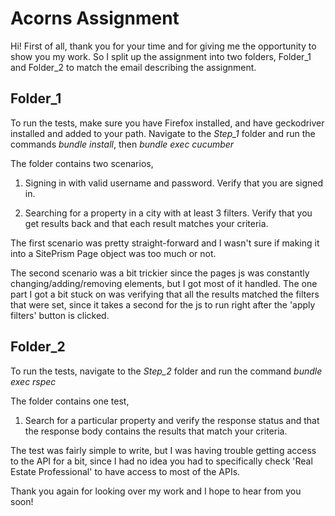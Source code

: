 # Acorns Assignment

Hi! First of all, thank you for your time and for giving me the opportunity to show you my work.
So I split up the assignment into two folders, Folder\_1 and Folder\_2 to match the email describing the assignment.

## Folder_1

To run the tests, make sure you have Firefox installed, and have geckodriver installed and added to your path.
Navigate to the _Step\_1_ folder and run the commands _bundle install_, then _bundle exec cucumber_

The folder contains two scenarios,

1. Signing in with valid username and password. Verify that you are signed in.

2. Searching for a property in a city with at least 3 filters. Verify that you get results back and that each result matches your criteria.


The first scenario was pretty straight-forward and I wasn't sure if making it into a SitePrism Page object was too much or not.

The second scenario was a bit trickier since the pages js was constantly changing/adding/removing elements, but I got most of it handled. The one part I got a bit stuck on was verifying that all the results matched the filters that were set, since it takes a second for the js to run right after the 'apply filters' button is clicked.

## Folder_2

To run the tests, navigate to the _Step\_2_ folder and run the command _bundle exec rspec_

The folder contains one test,

1. Search for a particular property and verify the response status and that the response body contains the results that match your criteria.


The test was fairly simple to write, but I was having trouble getting access to the API for a bit, since I had no idea you had to specifically check 'Real Estate Professional' to have access to most of the APIs.


Thank you again for looking over my work and I hope to hear from you soon!



